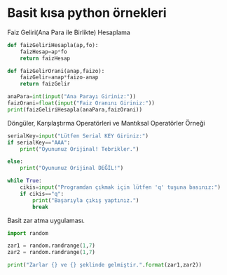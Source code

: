 # Basit kısa python örnekleri

Faiz Geliri\(Ana Para ile Birlikte\) Hesaplama

```python
def faizGeliriHesapla(ap,fo):
    faizHesap=ap*fo
    return faizHesap

def faizGelirOrani(anap,faizo):
    faizGelir=anap*faizo-anap
    return faizGelir

anaPara=int(input("Ana Parayı Giriniz:"))
faizOrani=float(input("Faiz Oranını Giriniz:"))
print(faizGeliriHesapla(anaPara,faizOrani))
```

Döngüler, Karşılaştırma Operatörleri ve Mantıksal Operatörler Örneği

```python
serialKey=input("Lütfen Serial KEY Giriniz:")
if serialKey=="AAA":
    print("Oyununuz Orijinal! Tebrikler.")

else:
    print("Oyununuz Orijinal DEĞİL!")

while True:
    cikis=input("Programdan çıkmak için lütfen 'q' tuşuna basınız:")
    if cikis=="q":
        print("Başarıyla çıkış yaptınız.")
        break
```

Basit zar atma uygulaması.

```python
import random

zar1 = random.randrange(1,7)
zar2 = random.randrange(1,7)

print("Zarlar {} ve {} şeklinde gelmiştir.".format(zar1,zar2))
```

